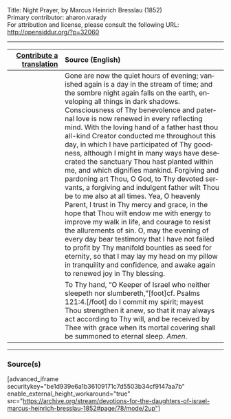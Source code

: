 <html>
<head></head>
<body>
Title: Night Prayer, by Marcus Heinrich Bresslau (1852)<br />
Primary contributor: aharon.varady<br />
For attribution and license, please consult the following URL: <a href="http://opensiddur.org/?p=32060">http://opensiddur.org/?p=32060</a>
<p />
<hr />

<table style="margin-left: auto;margin-right: auto;" class="draggable">
<thead><tr><th id="x" style="text-align: right;"><a href="/contributing/upload/">Contribute a translation</a></th><th style="text-align: left;">Source (English)</th></tr></thead>
<tbody>
<tr><td style="vertical-align:top;" width="25%">
<div class="liturgy" lang="he">

</span></div></td>
 
<td style="vertical-align:top;">
<div class="english" lang="en">
Gone are now the quiet hours of evening; vanished again is a day in the stream of time; and the sombre night again falls on the earth, enveloping all things in dark shadows. Consciousness of Thy benevolence and paternal love is now renewed in every reflecting mind. With the loving hand of a father hast thou all-kind Creator conducted me throughout this day, in which I have participated of Thy goodness, although I might in many ways have desecrated the sanctuary Thou hast planted within me, and which dignifies mankind. Forgiving and pardoning art Thou, O God, to Thy devoted servants, a forgiving and indulgent father wilt Thou be to me also at all times. Yea, O heavenly Parent, I trust in Thy mercy and grace, in the hope that Thou wilt endow me with energy to improve my walk in life, and courage to resist the allurements of sin. O, may the evening of every day bear testimony that I have not failed to profit by Thy manifold bounties as seed for eternity, so that I may lay my head on my pillow in tranquility and confidence, and awake again to renewed joy in Thy blessing. 
</div></td></tr>


<tr><td style="vertical-align:top;">
<div class="liturgy" lang="he">

</span></div></td>
 
<td style="vertical-align:top;">
<div class="english" lang="en">
To Thy hand, “O Keeper of Israel who neither sleepeth nor slumbereth,”[foot]cf. Psalms 121:4.[/foot] do I commit my spirit; mayest Thou strengthen it anew, so that it may always act according to Thy will, and be received by Thee with grace when its mortal covering shall be summoned to eternal sleep. <em>Amen</em>.
</div></td></tr>
</tbody></table>

<hr />

<h3>Source(s)</h3>

[advanced_iframe securitykey="be1d939e6a1b36109171c7d5503b34cf9147aa7b" enable_external_height_workaround="true" src="https://archive.org/stream/devotions-for-the-daughters-of-israel-marcus-heinrich-bresslau-1852#page/78/mode/2up"]

&nbsp;
</body>
</html>